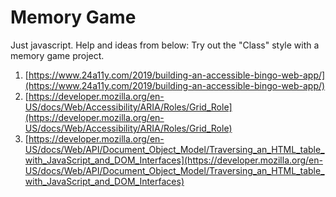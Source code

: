 # Memory Game

Just javascript.
Help and ideas from below:
Try out the "Class" style with a memory game project.

 1. [https://www.24a11y.com/2019/building-an-accessible-bingo-web-app/](https://www.24a11y.com/2019/building-an-accessible-bingo-web-app/)
 2. [https://developer.mozilla.org/en-US/docs/Web/Accessibility/ARIA/Roles/Grid_Role](https://developer.mozilla.org/en-US/docs/Web/Accessibility/ARIA/Roles/Grid_Role)
 3. [https://developer.mozilla.org/en-US/docs/Web/API/Document_Object_Model/Traversing_an_HTML_table_with_JavaScript_and_DOM_Interfaces](https://developer.mozilla.org/en-US/docs/Web/API/Document_Object_Model/Traversing_an_HTML_table_with_JavaScript_and_DOM_Interfaces)
